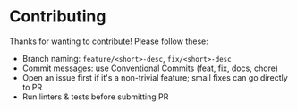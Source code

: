 # Contributing

Thanks for wanting to contribute! Please follow these:

- Branch naming: `feature/<short>-desc`, `fix/<short>-desc`
- Commit messages: use Conventional Commits (feat, fix, docs, chore)
- Open an issue first if it's a non-trivial feature; small fixes can go directly to PR
- Run linters & tests before submitting PR
